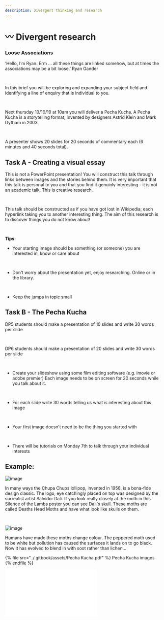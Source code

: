 ```yaml
---
description: Divergent thinking and research
---
```


# 〰 Divergent research

### Loose Associations

‘Hello, I’m Ryan. Erm … all these things are linked somehow, but at times the associations may be a bit loose.’ Ryan Gander

​

In this brief you will be exploring and expanding your subject field and identifying a line of enquiry that is individual to you.

​

Next thursday 10/10/19 at 10am you will deliver a Pecha Kucha. A Pecha Kucha is a storytelling format, invented by designers Astrid Klein and Mark Dytham in 2003.

​

A presenter shows 20 slides for 20 seconds of commentary each (6 minutes and 40 seconds total).

## Task A - Creating a visual essay

This is not a PowerPoint presentation! You will construct this talk through links between images and the stories behind them. It is very important that this talk is personal to you and that you find it genuinly interesting - it is not an academic talk. This is creative research.

​

This talk should be constructed as if you have got lost in Wikipedia; each hyperlink taking you to another interesting thing. The aim of this research is to discover things you do not know about!

​

**Tips:**

* Your starting image should be something (or someone) you are interested in, know or care about

​

* Don't worry about the presentation yet, enjoy researching. Online or in the library.&#x20;

​

* Keep the jumps in topic small

## Task B - The Pecha Kucha

DP5 students should make a presentation of 10 slides and write 30 words per slide

​

DP6 students should make a presentation of 20 slides and write 30 words per slide

​

* Create your slideshow using some film editing software (e.g. imovie or adobe premier) Each image needs to be on screen for 20 seconds while you talk about it.

​

* For each slide write 30 words telling us what is interesting about this image

​

* Your first image doesn't need to be the thing you started with

​

* There will be tutorials on Monday  7th to talk through your individual interests

## Example:

![image](https://wikifactory.com/files/RmlsZToyNzQzMDQ=)

In many ways the Chupa Chups lollipop, invented in 1958, is a bona-fide design classic. The logo, eye catchingly placed on top was designed by the surrealist artist Salvidor Dali. If you look really closely at the moth in this Silence of the Lambs poster you can see Dali's skull. These moths are called Deaths Head Moths and have what look like skulls on them.

​

![image](https://wikifactory.com/files/RmlsZToyNzQzMDU=)

Humans have made these moths change colour. The peppered moth used to be white but pollution has caused the surfaces it lands on to go black. Now it has evolved to blend in with soot rather than lichen...

{% file src="../.gitbook/assets/Pecha Kucha.pdf" %}
Pecha Kucha images
{% endfile %}

![](<../.gitbook/assets/Pecha Kucha (1).pdf>)



​
